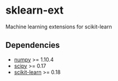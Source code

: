 # sklearn-ext

Machine learning extensions for scikit-learn

## Dependencies
* [numpy](http://www.numpy.org/) >= 1.10.4
* [scipy](https://www.scipy.org/) >= 0.17
* [scikit-learn](http://scikit-learn.org/stable/) >= 0.18
